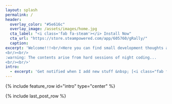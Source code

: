 ```yaml
---
layout: splash
permalink: /
header:
  overlay_color: "#5e616c"
  overlay_image: /assets/images/home.jpg
  cta_label: "<i class='fab fa-steam'></i> Install Now"
  cta_url: "https://store.steampowered.com/app/605760/gRally/"
  caption:
excerpt: 'Welcome!!!<br/>Here you can find small development thoughts and <a href="/roadmap/">anticipations</a> on what next builds will implement.
<br/><br/>
:warning: The contents arise from hard sessions of night coding...
<br/><br/>'
intro:
  - excerpt: 'Get notified when I add new stuff &nbsp; [<i class="fab fa-twitter"></i> @gRallySim](https://twitter.com/grallysim){: .btn .btn--twitter}' 
---
```


{% include feature_row id="intro" type="center" %}

{% include last_post_row %}
